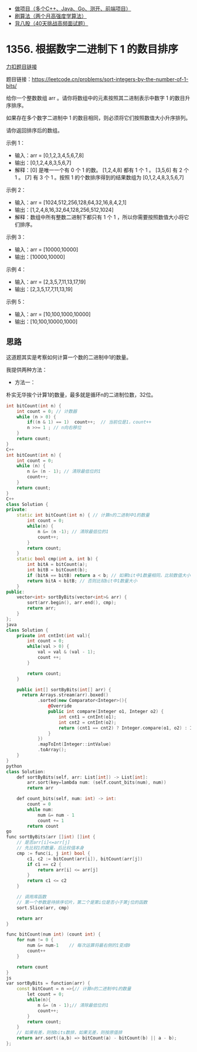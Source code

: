 * [做项目（多个C++、Java、Go、测开、前端项目）](https://www.programmercarl.com/other/kstar.html)
* [刷算法（两个月高强度学算法）](https://www.programmercarl.com/xunlian/xunlianying.html)
* [背八股（40天挑战高频面试题）](https://www.programmercarl.com/xunlian/bagu.html)

# 1356. 根据数字二进制下 1 的数目排序

[力扣题目链接](https://leetcode.cn/problems/sort-integers-by-the-number-of-1-bits/)

题目链接：https://leetcode.cn/problems/sort-integers-by-the-number-of-1-bits/

给你一个整数数组 arr 。请你将数组中的元素按照其二进制表示中数字 1 的数目升序排序。

如果存在多个数字二进制中 1 的数目相同，则必须将它们按照数值大小升序排列。

请你返回排序后的数组。

示例 1：
* 输入：arr = [0,1,2,3,4,5,6,7,8]
* 输出：[0,1,2,4,8,3,5,6,7]
* 解释：[0] 是唯一一个有 0 个 1 的数。
[1,2,4,8] 都有 1 个 1 。
[3,5,6] 有 2 个 1 。
[7] 有 3 个 1 。按照 1 的个数排序得到的结果数组为 [0,1,2,4,8,3,5,6,7]

示例 2：
* 输入：arr = [1024,512,256,128,64,32,16,8,4,2,1]
* 输出：[1,2,4,8,16,32,64,128,256,512,1024]
* 解释：数组中所有整数二进制下都只有 1 个 1 ，所以你需要按照数值大小将它们排序。

示例 3：
* 输入：arr = [10000,10000]
* 输出：[10000,10000]

示例 4：
* 输入：arr = [2,3,5,7,11,13,17,19]
* 输出：[2,3,5,17,7,11,13,19]

示例 5：
* 输入：arr = [10,100,1000,10000]
* 输出：[10,100,10000,1000]

## 思路

这道题其实是考察如何计算一个数的二进制中1的数量。

我提供两种方法：

* 方法一：

朴实无华挨个计算1的数量，最多就是循环n的二进制位数，32位。

```C++
int bitCount(int n) {
    int count = 0; // 计数器
    while (n > 0) {
        if((n & 1) == 1)  count++;  // 当前位是1，count++
        n >>= 1 ; // n向右移位
    }
    return count;
}
C++
int bitCount(int n) {
    int count = 0;
    while (n) {
        n &= (n - 1); // 清除最低位的1
        count++;
    }
    return count;
}
C++
class Solution {
private:
    static int bitCount(int n) { // 计算n的二进制中1的数量
        int count = 0;
        while(n) {
            n &= (n -1); // 清除最低位的1
            count++;
        }
        return count;
    }
    static bool cmp(int a, int b) {
        int bitA = bitCount(a);
        int bitB = bitCount(b);
        if (bitA == bitB) return a < b; // 如果bit中1数量相同，比较数值大小
        return bitA < bitB; // 否则比较bit中1数量大小
    }
public:
    vector<int> sortByBits(vector<int>& arr) {
        sort(arr.begin(), arr.end(), cmp);
        return arr;
    }
};
java
class Solution {
    private int cntInt(int val){
        int count = 0;
        while(val > 0) {
            val = val & (val - 1);
            count ++;
        }

        return count;
    }

    public int[] sortByBits(int[] arr) {
      return Arrays.stream(arr).boxed()
            .sorted(new Comparator<Integer>(){
                @Override
                public int compare(Integer o1, Integer o2) {
                    int cnt1 = cntInt(o1);
                    int cnt2 = cntInt(o2);
                    return (cnt1 == cnt2) ? Integer.compare(o1, o2) : Integer.compare(cnt1, cnt2);
                }
            })
            .mapToInt(Integer::intValue)
            .toArray();
    }
}
python
class Solution:
    def sortByBits(self, arr: List[int]) -> List[int]:
        arr.sort(key=lambda num: (self.count_bits(num), num))
        return arr

    def count_bits(self, num: int) -> int:
        count = 0
        while num:
            num &= num - 1
            count += 1
        return count
go
func sortByBits(arr []int) []int {
    // 是否arr[i]<=arr[j]
    // 先比较1的数量，后比较值本身
    cmp := func(i, j int) bool {
        c1, c2 := bitCount(arr[i]), bitCount(arr[j])
        if c1 == c2 {
            return arr[i] <= arr[j]
        }
        return c1 <= c2
    }

    // 调用库函数
    // 第一个参数是待排序切片，第二个是第i位是否小于第j位的函数
    sort.Slice(arr, cmp)

    return arr
}

func bitCount(num int) (count int) {
    for num != 0 {
        num &= num-1    // 每次运算将最右侧的1变成0
        count++
    }

    return count
}
js
var sortByBits = function(arr) {
    const bitCount = n =>{// 计算n的二进制中1的数量
        let count = 0;
        while(n){
            n &= (n - 1);// 清除最低位的1
            count++;
        }
        return count;
    }
    // 如果有差，则按bits数排，如果无差，则按原值排
    return arr.sort((a,b) => bitCount(a) - bitCount(b) || a - b);
};
```

